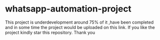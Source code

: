 # whatsapp-automation-project

This project is underdevelopment around 75% of it ,have been completed and in some time the project would be uploaded on this link.
If you like the project kindly star this repository.
Thank you
